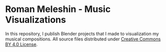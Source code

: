 # Roman Meleshin - Music Visualizations
In this repository, I publish Blender projects that I made to  visualization my musical compositions.
All source files distributed under [Creative Commons BY 4.0 License](http://creativecommons.org/licenses/by/4.0/).
